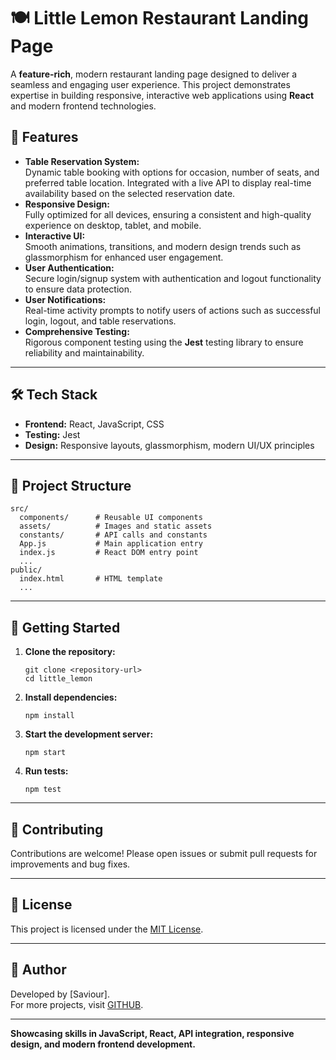 # 🍽️ Little Lemon Restaurant Landing Page

A **feature-rich**, modern restaurant landing page designed to deliver a seamless and engaging user experience. This project demonstrates expertise in building responsive, interactive web applications using **React** and modern frontend technologies.

## 🚀 Features

- **Table Reservation System:**  
  Dynamic table booking with options for occasion, number of seats, and preferred table location. Integrated with a live API to display real-time availability based on the selected reservation date.
- **Responsive Design:**  
  Fully optimized for all devices, ensuring a consistent and high-quality experience on desktop, tablet, and mobile.
- **Interactive UI:**  
  Smooth animations, transitions, and modern design trends such as glassmorphism for enhanced user engagement.
- **User Authentication:**  
  Secure login/signup system with authentication and logout functionality to ensure data protection.
- **User Notifications:**  
  Real-time activity prompts to notify users of actions such as successful login, logout, and table reservations.
- **Comprehensive Testing:**  
  Rigorous component testing using the **Jest** testing library to ensure reliability and maintainability.

---

## 🛠️ Tech Stack

- **Frontend:** React, JavaScript, CSS
- **Testing:** Jest
- **Design:** Responsive layouts, glassmorphism, modern UI/UX principles

---

## 📂 Project Structure

```
src/
  components/      # Reusable UI components
  assets/          # Images and static assets
  constants/       # API calls and constants
  App.js           # Main application entry
  index.js         # React DOM entry point
  ...
public/
  index.html       # HTML template
  ...
```

---

## 🚦 Getting Started

1. **Clone the repository:**
   ```
   git clone <repository-url>
   cd little_lemon
   ```
2. **Install dependencies:**
   ```
   npm install
   ```
3. **Start the development server:**
   ```
   npm start
   ```
4. **Run tests:**
   ```
   npm test
   ```

---

## 📢 Contributing

Contributions are welcome! Please open issues or submit pull requests for improvements and bug fixes.

---

## 📄 License

This project is licensed under the [MIT License](LICENSE).

---

## 👤 Author

Developed by [Saviour].  
For more projects, visit [GITHUB](https://github.com/SAVAGEAKALIA).

---

**Showcasing skills in JavaScript, React, API integration, responsive design, and modern frontend development.**
